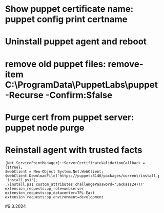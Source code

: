 # Show puppet certificate name: puppet config print certname
# Uninstall puppet agent and reboot 
# remove old puppet files: remove-item C:\ProgramData\PuppetLabs\puppet -Recurse -Confirm:$false
# Purge cert from puppet server: puppet node purge <CERTNAME>
# Reinstall agent with trusted facts
    [Net.ServicePointManager]::ServerCertificateValidationCallback = {$true};
    $webClient = New-Object System.Net.WebClient;
    $webClient.DownloadFile('https://puppet:8140/packages/current/install.ps1', 'install.ps1');
    .\install.ps1 custom_attributes:challengePassword='Jackass247!!' extension_requests:pp_role=webserver extension_requests:pp_datacenter=TPL-East extension_requests:pp_environment=development

#9.3.2024

